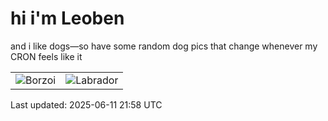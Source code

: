 # hi i'm Leoben

and i like dogs—so have some random dog pics that change whenever my CRON feels like it

|  |  |
|--------|----------|
| ![Borzoi](https://random-dog-vercel.vercel.app/api/random-borzoi?v=1749679100) | ![Labrador](https://random-dog-vercel.vercel.app/api/random-labrador?v=1749679100) |

Last updated: 2025-06-11 21:58 UTC
